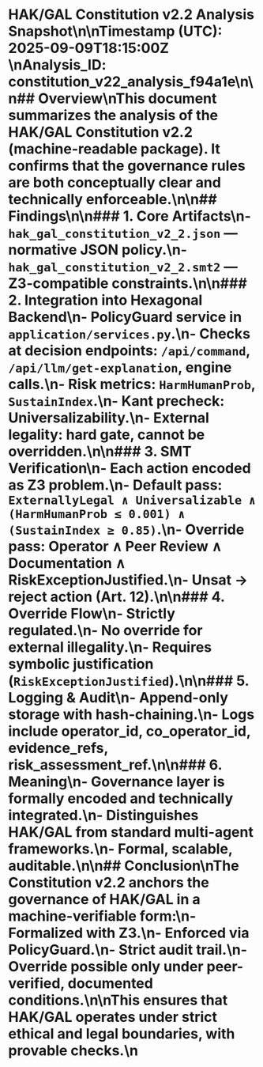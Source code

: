 # HAK/GAL Constitution v2.2 Analysis Snapshot\n\n**Timestamp (UTC):** 2025-09-09T18:15:00Z  \n**Analysis_ID:** constitution_v22_analysis_f94a1e\n\n## Overview\nThis document summarizes the analysis of the HAK/GAL Constitution v2.2 (machine-readable package). It confirms that the governance rules are both conceptually clear and technically enforceable.\n\n## Findings\n\n### 1. Core Artifacts\n- `hak_gal_constitution_v2_2.json` — normative JSON policy.\n- `hak_gal_constitution_v2_2.smt2` — Z3-compatible constraints.\n\n### 2. Integration into Hexagonal Backend\n- PolicyGuard service in `application/services.py`.\n- Checks at decision endpoints: `/api/command`, `/api/llm/get-explanation`, engine calls.\n- Risk metrics: `HarmHumanProb`, `SustainIndex`.\n- Kant precheck: Universalizability.\n- External legality: hard gate, cannot be overridden.\n\n### 3. SMT Verification\n- Each action encoded as Z3 problem.\n- Default pass: `ExternallyLegal ∧ Universalizable ∧ (HarmHumanProb ≤ 0.001) ∧ (SustainIndex ≥ 0.85)`.\n- Override pass: Operator ∧ Peer Review ∧ Documentation ∧ RiskExceptionJustified.\n- Unsat → reject action (Art. 12).\n\n### 4. Override Flow\n- Strictly regulated.\n- No override for external illegality.\n- Requires symbolic justification (`RiskExceptionJustified`).\n\n### 5. Logging & Audit\n- Append-only storage with hash-chaining.\n- Logs include operator_id, co_operator_id, evidence_refs, risk_assessment_ref.\n\n### 6. Meaning\n- Governance layer is formally encoded and technically integrated.\n- Distinguishes HAK/GAL from standard multi-agent frameworks.\n- Formal, scalable, auditable.\n\n## Conclusion\nThe Constitution v2.2 anchors the governance of HAK/GAL in a machine-verifiable form:\n- Formalized with Z3.\n- Enforced via PolicyGuard.\n- Strict audit trail.\n- Override possible only under peer-verified, documented conditions.\n\nThis ensures that HAK/GAL operates under strict ethical and legal boundaries, with provable checks.\n